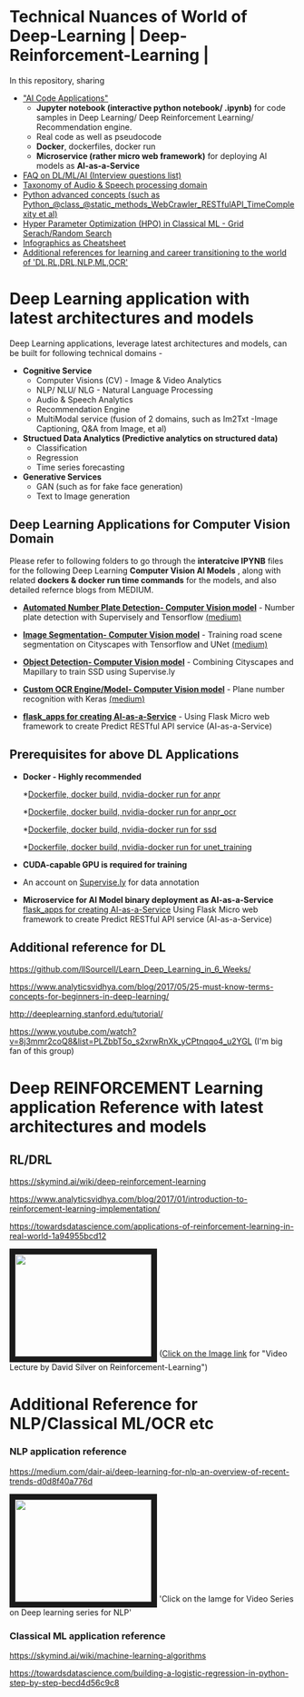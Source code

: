 # Technical Nuances of World of Deep-Learning | Deep-Reinforcement-Learning | 
In this repository, sharing 

 - ["AI Code Applications"](#deepNN-apps)  
    * **Jupyter notebook (interactive python notebook/ .ipynb)** for code samples in Deep Learning/ Deep Reinforcement Learning/ Recommendation engine. 
    * Real code as well as pseudocode
    * **Docker**, dockerfiles, docker run
    * **Microservice (rather micro web framework)** for deploying AI models as **AI-as-a-Service**
 - [FAQ on DL/ML/AI (Interview questions list)](README_FAQ_Interview_DL_ML_AI.md)
 - [Taxonomy of Audio & Speech processing domain](README_Taxonomy%20of%20Speech%20%26%20Audio%20domain.md)
 - [Python advanced concepts (such as Python_@class_@static_methods_WebCrawler_RESTfulAPI_TimeComplexity et al)](README_CorePython_AdvancedOperations.md)
 - [Hyper Parameter Optimization (HPO) in Classical ML - Grid Serach/Random Search](README_Grid_Random_Search_HyperParameterOptimization.md)
 - [Infographics as Cheatsheet](Infographics)
 - [Additional references for learning and career transitioning to the world of 'DL,RL,DRL,NLP,ML,OCR'](#refernce)
 

# Deep Learning application with latest architectures and models

Deep Learning applications, leverage latest architectures and models, can be built for following technical domains -
* **Cognitive Service** 
   * Computer Visions (CV) - Image & Video Analytics
   * NLP/ NLU/ NLG - Natural Language Processing
   * Audio & Speech Analytics
   * Recommendation Engine
   * MultiModal service (fusion of 2 domains, such as Im2Txt -Image Captioning, Q&A from Image, et al) 
* **Structued Data Analytics (Predictive analytics on structured data)**
   * Classification
   * Regression
   * Time series forecasting
* **Generative Services**
   * GAN (such as for fake face generation)
   * Text to Image generation



Deep Learning Applications for Computer Vision Domain
---------
<a name="deepNN-apps"></a>

Please refer to following folders to go through the 
          **interatcive IPYNB** files for the following Deep Learning **Computer Vision AI Models** , along with related **dockers & docker run time commands** for the models, and also detailed refernce blogs from MEDIUM.
          
- **[Automated Number Plate Detection- Computer Vision model](anpr)** - Number plate detection with Supervisely and Tensorflow [(medium)](https://medium.com/p/e84c74d4382c)

- **[Image Segmentation- Computer Vision model](unet_training)** - Training road scene segmentation on Cityscapes with Tensorflow and UNet [(medium)](https://medium.com/p/1232314781a8)

- **[Object Detection- Computer Vision model](ssd)** - Combining Cityscapes and Mapillary to train SSD using Supervise.ly 

- **[Custom OCR Engine/Model- Computer Vision model](anpr_ocr)** - Plane number recognition with Keras [(medium)](https://hackernoon.com/latest-deep-learning-ocr-with-keras-and-supervisely-in-15-minutes-34aecd630ed8)

- **[flask_apps for creating AI-as-a-Service](flask_apps)** - Using Flask Micro web framework to create Predict RESTful API service (AI-as-a-Service) 

Prerequisites for above DL Applications
-------------
- **Docker - Highly recommended** 

   *[Dockerfile, docker build, nvidia-docker run for anpr](anpr/docker)

   *[Dockerfile, docker build, nvidia-docker run for anpr_ocr](anpr_ocr/docker)

   *[Dockerfile, docker build, nvidia-docker run for ssd](ssd/docker)

   *[Dockerfile, docker build, nvidia-docker run for unet_training](unet_training/docker)

- **CUDA-capable GPU is required for training**
- An account on [Supervise.ly](https://supervise.ly) for data annotation
- **Microservice for AI Model binary deployment as AI-as-a-Service**
    [flask_apps for creating AI-as-a-Service](flask_apps)  Using Flask Micro web framework to create Predict RESTful API service (AI-as-a-Service) 


Additional reference for DL
---------------------------

https://github.com/llSourcell/Learn_Deep_Learning_in_6_Weeks/

https://www.analyticsvidhya.com/blog/2017/05/25-must-know-terms-concepts-for-beginners-in-deep-learning/

http://deeplearning.stanford.edu/tutorial/

https://www.youtube.com/watch?v=8j3mmr2coQ8&list=PLZbbT5o_s2xrwRnXk_yCPtnqqo4_u2YGL (I'm big fan of this group)


# Deep REINFORCEMENT Learning application Reference with latest architectures and models  

**RL/DRL**
-----------

https://skymind.ai/wiki/deep-reinforcement-learning

https://www.analyticsvidhya.com/blog/2017/01/introduction-to-reinforcement-learning-implementation/

https://towardsdatascience.com/applications-of-reinforcement-learning-in-real-world-1a94955bcd12

<a href="https://www.youtube.com/watch?v=2pWv7GOvuf0"><img src="https://thumbs.gfycat.com/GreedyLeadingAnophelesmosquito-max-1mb.gif" width="240" height="180" border="10"/></a> ([Click on the Image link](https://www.youtube.com/watch?v=2pWv7GOvuf0) for "Video Lecture by David Silver on Reinforcement-Learning")

<a name= "refernce"></a>
# Additional Reference for NLP/Classical ML/OCR etc

### NLP application reference

https://medium.com/dair-ai/deep-learning-for-nlp-an-overview-of-recent-trends-d0d8f40a776d

<a href="https://www.youtube.com/watch?v=RP3tZFcC2e8&list=PL613dYIGMXoZBtZhbyiBqb0QtgK6oJbpm"><img src="https://sknadig.me/assets/posts/att_basics/att_basic.gif" width="240" height="180" border="10"/></a> 'Click on the Iamge for Video Series on Deep learning series for NLP'



### Classical ML application reference

https://skymind.ai/wiki/machine-learning-algorithms

https://towardsdatascience.com/building-a-logistic-regression-in-python-step-by-step-becd4d56c9c8




